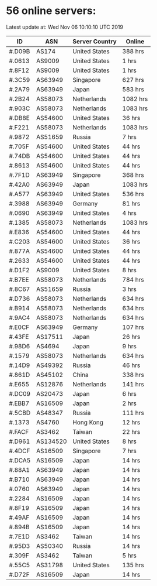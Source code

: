 # 56 online servers:

Latest update at: Wed Nov 06 10:10:10 UTC 2019

| ID | ASN | Server Country | Online |
| -- | --- | -------------- | ------ |
| #.D09B | AS174 | United States | 388 hrs |
| #.0613 | AS9009 | United States | 1 hrs |
| #.8F12 | AS9009 | United States | 1 hrs |
| #.3C59 | AS63949 | Singapore | 627 hrs |
| #.2A79 | AS63949 | Japan | 583 hrs |
| #.2B24 | AS58073 | Netherlands | 1082 hrs |
| #.903C | AS58073 | Netherlands | 1083 hrs |
| #.DB8E | AS54600 | United States | 36 hrs |
| #.F221 | AS58073 | Netherlands | 1083 hrs |
| #.9872 | AS51659 | Russia | 7 hrs |
| #.705F | AS54600 | United States | 44 hrs |
| #.74DB | AS54600 | United States | 44 hrs |
| #.8613 | AS54600 | United States | 44 hrs |
| #.7F1D | AS63949 | Singapore | 368 hrs |
| #.42A0 | AS63949 | Japan | 1083 hrs |
| #.A577 | AS63949 | United States | 536 hrs |
| #.3988 | AS63949 | Germany | 81 hrs |
| #.0690 | AS63949 | United States | 4 hrs |
| #.1385 | AS58073 | Netherlands | 1083 hrs |
| #.E836 | AS54600 | United States | 44 hrs |
| #.C203 | AS54600 | United States | 36 hrs |
| #.877A | AS54600 | United States | 44 hrs |
| #.2633 | AS54600 | United States | 44 hrs |
| #.D1F2 | AS9009 | United States | 8 hrs |
| #.B7EE | AS58073 | Netherlands | 784 hrs |
| #.8C67 | AS51659 | Russia | 3 hrs |
| #.D736 | AS58073 | Netherlands | 634 hrs |
| #.B914 | AS58073 | Netherlands | 634 hrs |
| #.9AC4 | AS58073 | Netherlands | 634 hrs |
| #.E0CF | AS63949 | Germany | 107 hrs |
| #.43FE | AS17511 | Japan | 26 hrs |
| #.98D6 | AS4694 | Japan | 9 hrs |
| #.1579 | AS58073 | Netherlands | 634 hrs |
| #.14D9 | AS49392 | Russia | 46 hrs |
| #.861D | AS45102 | China | 338 hrs |
| #.E655 | AS12876 | Netherlands | 141 hrs |
| #.DC09 | AS20473 | Japan | 6 hrs |
| #.EBB7 | AS16509 | Japan | 2 hrs |
| #.5CBD | AS48347 | Russia | 111 hrs |
| #.1373 | AS4760 | Hong Kong | 12 hrs |
| #.FACF | AS3462 | Taiwan | 22 hrs |
| #.D961 | AS134520 | United States | 8 hrs |
| #.4DCF | AS16509 | Singapore | 7 hrs |
| #.DCA5 | AS16509 | Japan | 14 hrs |
| #.88A1 | AS63949 | Japan | 14 hrs |
| #.B710 | AS63949 | Japan | 14 hrs |
| #.0760 | AS63949 | Japan | 14 hrs |
| #.2284 | AS16509 | Japan | 14 hrs |
| #.8F19 | AS16509 | Japan | 14 hrs |
| #.49AF | AS16509 | Japan | 14 hrs |
| #.894B | AS16509 | Japan | 14 hrs |
| #.7E1D | AS3462 | Taiwan | 14 hrs |
| #.95D3 | AS50340 | Russia | 14 hrs |
| #.309F | AS3462 | Taiwan | 5 hrs |
| #.55C5 | AS31798 | United States | 135 hrs |
| #.D72F | AS16509 | Japan | 14 hrs |

